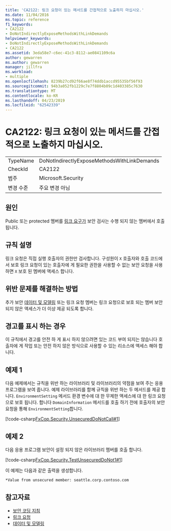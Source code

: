 ```yaml
---
title: 'CA2122: 링크 요청이 있는 메서드를 간접적으로 노출하지 마십시오.'
ms.date: 11/04/2016
ms.topic: reference
f1_keywords:
- CA2122
- DoNotIndirectlyExposeMethodsWithLinkDemands
helpviewer_keywords:
- DoNotIndirectlyExposeMethodsWithLinkDemands
- CA2122
ms.assetid: 3eda58e7-c6ec-41c3-8112-ae0841109c6a
author: gewarren
ms.author: gewarren
manager: jillfra
ms.workload:
- multiple
ms.openlocfilehash: 8239b27cd92f66ae8f74ddb1accd95535bf56f93
ms.sourcegitcommit: 94b3a052fb1229c7e7f8804b09c1d403385c7630
ms.translationtype: MT
ms.contentlocale: ko-KR
ms.lasthandoff: 04/23/2019
ms.locfileid: "62542339"
---
```

# <a name="ca2122-do-not-indirectly-expose-methods-with-link-demands"></a>CA2122: 링크 요청이 있는 메서드를 간접적으로 노출하지 마십시오.

|||
|-|-|
|TypeName|DoNotIndirectlyExposeMethodsWithLinkDemands|
|CheckId|CA2122|
|범주|Microsoft.Security|
|변경 수준|주요 변경 아님|

## <a name="cause"></a>원인
 Public 또는 protected 멤버를 [링크 요구가](/dotnet/framework/misc/link-demands) 보안 검사는 수행 되지 않는 멤버에서 호출 됩니다.

## <a name="rule-description"></a>규칙 설명
 링크 요청은 직접 실행 호출자의 권한만 검사합니다. 구성원이 `X` 호출자와 호출 코드에서 보호 링크 요청이 있는 호출자에 게 필요한 권한을 사용할 수 없는 보안 요청을 사용 하면 `X` 보호 된 멤버에 액세스 합니다.

## <a name="how-to-fix-violations"></a>위반 문제를 해결하는 방법
 추가 보안 [데이터 및 모델링](/dotnet/framework/data/index) 또는 링크 요청 멤버는 링크 요청으로 보호 되는 멤버 보안 되지 않은 액세스가 더 이상 제공 되도록 합니다.

## <a name="when-to-suppress-warnings"></a>경고를 표시 하는 경우
 이 규칙에서 경고를 안전 하 게 표시 하지 않으려면 있는 코드 부여 되지는 않습니다 호출자에 게 작업 또는 안전 하지 않은 방식으로 사용할 수 있는 리소스에 액세스 해야 합니다.

## <a name="example-1"></a>예제 1
 다음 예제에서는 규칙을 위반 하는 라이브러리 및 라이브러리의 약점을 보여 주는 응용 프로그램을 보여 줍니다. 예제 라이브러리를 함께 규칙을 위반 하는 두 메서드를 제공 합니다. `EnvironmentSetting` 메서드 환경 변수에 대 한 무제한 액세스에 대 한 링크 요청으로 보호 됩니다. 합니다 `DomainInformation` 메서드를 호출 하기 전에 호출자의 보안 요청을 통해 `EnvironmentSetting`합니다.

 [!code-csharp[FxCop.Security.UnsecuredDoNotCall#1](../code-quality/codesnippet/CSharp/ca2122-do-not-indirectly-expose-methods-with-link-demands_1.cs)]

## <a name="example-2"></a>예제 2
 다음 응용 프로그램 보안이 설정 되지 않은 라이브러리 멤버를 호출 합니다.

 [!code-csharp[FxCop.Security.TestUnsecuredDoNot1#1](../code-quality/codesnippet/CSharp/ca2122-do-not-indirectly-expose-methods-with-link-demands_2.cs)]

이 예제는 다음과 같은 출력을 생성합니다.

```txt
*Value from unsecured member: seattle.corp.contoso.com
```

## <a name="see-also"></a>참고자료

- [보안 코딩 지침](/dotnet/standard/security/secure-coding-guidelines)
- [링크 요청](/dotnet/framework/misc/link-demands)
- [데이터 및 모델링](/dotnet/framework/data/index)